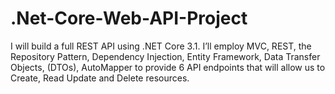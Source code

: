 # .Net-Core-Web-API-Project
I will build a full REST API using .NET Core 3.1. I’ll employ MVC, REST, the Repository Pattern, Dependency Injection, Entity Framework, Data Transfer Objects, (DTOs), AutoMapper to provide 6 API endpoints that will allow us to Create, Read Update and Delete resources.
